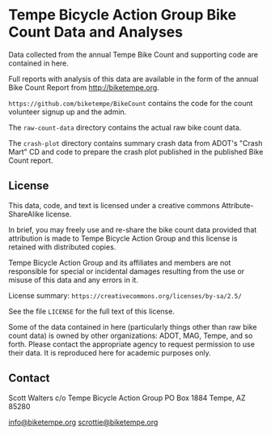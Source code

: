 # Tempe Bicycle Action Group Bike Count Data and Analyses

Data collected from the annual Tempe Bike Count and supporting code are
contained in here.

Full reports with analysis of this data are available in the form of the
annual Bike Count Report from http://biketempe.org.

`https://github.com/biketempe/BikeCount` contains the code for the count volunteer
signup up and the admin.

The `raw-count-data` directory contains the actual raw bike count data.

The `crash-plot` directory contains summary crash data from ADOT's "Crash Mart" CD
and code to prepare the crash plot published in the published Bike Count report.

## License

This data, code, and text is licensed under a creative commons Attribute-ShareAlike license.

In brief, you may freely use and re-share the bike count data provided that attribution
is made to Tempe Bicycle Action Group and this license is retained with distributed copies.

Tempe Bicycle Action Group and its affiliates and members are not responsible for special
or incidental damages resulting from the use or misuse of this data and any errors in it.

License summary:  `https://creativecommons.org/licenses/by-sa/2.5/`

See the file `LICENSE` for the full text of this license.

Some of the data contained in here (particularly things other than raw bike count data)
is owned by other organizations:  ADOT, MAG, Tempe, and so forth.  Please contact the
appropriate agency to request permission to use their data.  It is reproduced here
for academic purposes only.

## Contact

Scott Walters c/o
Tempe Bicycle Action Group
PO Box 1884
Tempe, AZ 85280

info@biketempe.org
scrottie@biketempe.org

